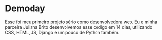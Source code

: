 # Demoday
Esse foi meu primeiro projeto sério como desenvolvedora web. 
Eu e minha parceira Juliana Brito desenvolvemos esse codigo em 14 dias, utilizando CSS, HTML, JS, Django e um pouco de Python também.
